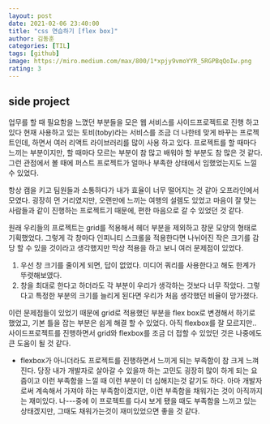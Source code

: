 ```yaml
---
layout: post
date: 2021-02-06 23:40:00
title: "css 연습하기 [flex box]"
author: 김동훈
categories: [TIL]
tags: [github]
image: https://miro.medium.com/max/800/1*xpjy9vmoYYR_5RGPBqQoIw.png
rating: 3
---
```


## side project

업무를 할 때 필요함을 느꼈던 부분들을 모은 웹 서비스를 사이드프로젝트로 진행 하고 있다
현재 사용하고 있는 토비(toby)라는 서비스를 조금 더 나한테 맞게 바꾸는 프로젝트인데, 하면서 여러 리액트 라이브러리를 많이 사용 하고 있다. 프로젝트를 할 때마다 느끼는 부분이지만, 할 때마다 모르는 부분이 참 많고 배워야 할 부분도 참 많은 것 같다. 그런 관점에서 볼 때에 퍼스트 프로젝트가 얼마나 부족한 상태에서 임했었는지도 느낄 수 있었다.

항상 캠을 키고 팀원들과 소통하다가 내가 효율이 너무 떨어지는 것 같아 오프라인에서 모였다.
굉장히 먼 거리였지만, 오랜만에 느끼는 여행의 설렘도 있었고 마음이 잘 맞는 사람들과 같이 진행하는 프로젝트기 때문에, 편한 마음으로 갈 수 있었던 것 같다.

원래 우리들의 프로젝트는 grid를 적용해서 헤더 부분을 제외하고 창문 모양의 형태로 기획했었다.
그렇게 각 창마다 인피니티 스크롤을 적용한다면 나뉘어진 작은 크기를 감당 할 수 있을 것이라고 생각했지만 막상 적용을 하고 보니 여러 문제점이 있었다.

1.  우선 창 크기를 줄이게 되면, 답이 없었다. 미디어 쿼리를 사용한다고 해도 한계가 뚜렷해보였다.
2.  창을 최대로 한다고 하더라도 각 부분이 우리가 생각하는 것보다 너무 작았다. 그렇다고 특정한 부분의 크기를 늘리게 된다면 우리가 처음 생각했던 비율이 망가졌다.

이런 문제점들이 있었기 때문에 grid로 적용했던 부분을 flex box로 변경해서 하기로 했었고, 기본 틀을 잡는 부분은 쉽게 해결 할 수 있었다. 아직 flexbox를 잘 모르지만.. 사이드프로젝트를 진행하면서 grid와 flexbox를 조금 더 접할 수 있었던 것은 나중에도 큰 도움이 될 것 같다.

- flexbox가 아니더라도 프로젝트를 진행하면서 느끼게 되는 부족함이 참 크게 느껴진다. 당장 내가 개발자로 살아갈 수 있을까 하는 고민도 굉장히 많이 하게 되는 요즘이고 이런 부족함을 느낄 때 이런 부분이 더 심해지는것 같기도 하다. 아마 개발자로써 계속해서 가져야 하는 부족함이겠지만, 이런 부족함을 채워가는 것이 아직까지는 재미있다. 나---중에 이 프로젝트를 다시 보게 됐을 때도 부족함을 느끼고 있는 상태겠지만, 그때도 채워가는것이 재미있었으면 좋을 것 같다.
